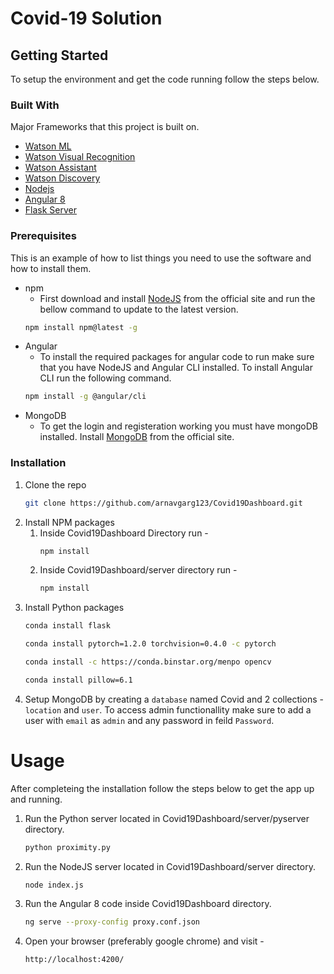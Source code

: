 # Covid-19 Solution

## Getting Started
To setup the environment and get the code running follow the steps below.

### Built With
Major Frameworks that this project is built on.
* [Watson ML](https://www.ibm.com/in-en/cloud/machine-learning)
* [Watson Visual Recognition](https://www.ibm.com/in-en/cloud/watson-visual-recognition)
* [Watson Assistant](https://www.ibm.com/cloud/watson-assistant/)
* [Watson Discovery](https://www.ibm.com/in-en/cloud/watson-discovery)
* [Nodejs](https://nodejs.org/en/)
* [Angular 8](https://angular.io/)
* [Flask Server](https://flask.palletsprojects.com/en/1.1.x/)

### Prerequisites

This is an example of how to list things you need to use the software and how to install them.
* npm
    * First download and install [NodeJS](https://nodejs.org/en/) from the official site and run     the bellow command to update to the latest version.
    ```sh
    npm install npm@latest -g
    ```
* Angular
    * To install the required packages for angular code to run make sure that you have NodeJS and Angular CLI installed. To install Angular CLI run the following command.
    ```sh
    npm install -g @angular/cli
    ```
* MongoDB
    * To get the login and registeration working you must have mongoDB installed. Install [MongoDB](https://www.mongodb.com/download-center/community) from the official site.

### Installation

1. Clone the repo
   ```sh
   git clone https://github.com/arnavgarg123/Covid19Dashboard.git
   ```
2. Install NPM packages
    1. Inside Covid19Dashboard Directory run -
        ```sh
        npm install
        ```
    2. Inside Covid19Dashboard/server directory run - 
        ```sh
        npm install
        ```
3. Install Python packages
    ```sh
    conda install flask
    ```
    ```sh
    conda install pytorch=1.2.0 torchvision=0.4.0 -c pytorch
    ```
    ```sh
    conda install -c https://conda.binstar.org/menpo opencv
    ```
    ```sh
    conda install pillow=6.1
    ```
4. Setup MongoDB by creating a `database` named Covid and 2 collections -`location` and `user`. To access admin functionallity make sure to add a user with `email` as `admin` and any password in feild `Password`.
# Usage
After completeing the installation follow the steps below to get the app up and running. 
1. Run the Python server located in Covid19Dashboard/server/pyserver directory.
    ```sh
    python proximity.py
    ```
2. Run the NodeJS server located in Covid19Dashboard/server directory.
    ```sh
    node index.js
    ```
3. Run the Angular 8 code inside Covid19Dashboard directory.
    ```sh
    ng serve --proxy-config proxy.conf.json
    ```
4. Open your browser (preferably google chrome) and visit -
    ```sh
    http://localhost:4200/
    ```
